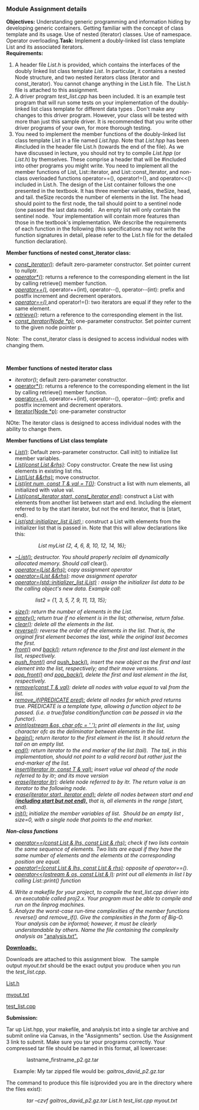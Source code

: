 <div id="kl_assignments" class="">
<h3 class="">Module Assignment details</h3>
<strong>Objectives:</strong> Understanding generic programming and information hiding by developing generic containers. Getting familiar with the concept of class template and its usage. Use of nested (iterator) classes. Use of namespace. Operator overloading.<strong>Task:</strong> Implement a doubly-linked list class template List and its associated iterators.</div>
<div class=""><strong>Requirements:</strong>
<ol>
<li>A header file <em>List.h</em> is provided, which contains the interfaces of the doubly linked list class template <em>List</em>. In particular, it contains a nested Node structure, and two nested iterators class (iterator and const_iterator). You cannot change anything in the List.h file.&nbsp; The List.h file is attached to this assignment.&nbsp;</li>
<li>A driver program <em>test_list.cpp</em> has been included. It is an example test program that will run some tests on your implementation of the doubly-linked list class template for different data types . Don't make any changes to this driver program. However, your class will be tested with more than just this sample driver. It is recommended that you write other driver programs of your own, for more thorough testing.</li>
<li>You need to implement the member functions of the doubly-linked list class template List in a file named <em>List.hpp</em>. Note that <em>List.hpp</em> has been #included in the header file List.h (towards the end of the file). As we have discussed in lecture, you should not try to compile <em>List.hpp</em> (or <em>List.h</em>) by themselves. These comprise a header that will be #included into other programs you might write. You need to implement all the member functions of List, List::iterator, and List::const_iterator, and non-class overloaded functions operator==(), operator!=(), and operator&lt;&lt;() included in List.h. The design of the List container follows the one presented in the textbook. It has three member variables, theSize, head, and tail. theSize records the number of elements in the list. The head should point to the first node, the tail should point to a sentinel node (one passed the last data node).&nbsp; &nbsp;An empty list will only contain the sentinel node.&nbsp; Your implementation will contain more features than those in the textbook's implementation. We describe the requirements of each function in the following (this specifications may not write the function signatures in detail, please refer to the List.h file for the detailed function declaration).</li>
</ol>
<strong> Member functions of nested const_iterator class:</strong>
<ul>
<li><span style="text-decoration: underline;"><em>const_iterator()</em></span>: default zero-parameter constructor. Set pointer current to nullptr.&nbsp;</li>
<li><span style="text-decoration: underline;"><em>operator*()</em></span>: returns a reference to the corresponding element in the list by calling retrieve() member function.</li>
<li><span style="text-decoration: underline;"><em>operator++()</em></span>, operator++(int), operator--(), operator--(int): prefix and postfix increment and decrement operators.</li>
<li><span style="text-decoration: underline;"><em>operator==()</em> </span>and operator!=(): two iterators are equal if they refer to the same element.</li>
<li><span style="text-decoration: underline;"><em>retrieve()</em></span>: return a reference to the corresponding element in the list.&nbsp;</li>
<li><span style="text-decoration: underline;"><em> const_iterator(Node *p)</em>:</span> one-parameter constructor. Set pointer current to the given node pointer p.</li>
</ul>
<p>Note:&nbsp; The const_iterator class is designed to access individual nodes with changing them.&nbsp;&nbsp;</p>
<p>&nbsp;</p>
<strong>Member functions of nested iterator class</strong><strong></strong><strong></strong></div>
<ul>
<li><em>iterator()</em><span style="text-decoration: underline;"><em>:</em></span> default zero-parameter constructor.</li>
<li><span style="text-decoration: underline;">operator*()</span>: returns a reference to the corresponding element in the list by calling retrieve() member function.</li>
<li><span style="text-decoration: underline;">operator++()</span>, operator++(int), operator--(), operator--(int): prefix and postfix increment and decrement operators.</li>
<li><span style="text-decoration: underline;">iterator(Node *p)</span>: one-parameter constructor</li>
</ul>
<p>NOte: The iterator class is designed to access individual nodes with the ability to change them.&nbsp;&nbsp;</p>
<p><strong> Member functions of List class template</strong></p>
<ul>
<li><span style="text-decoration: underline;"><em>List()</em></span>: Default zero-parameter constructor. Call init() to initialize list member variables.</li>
<li><span style="text-decoration: underline;"><em>List(const List &amp;rhs)</em></span>: Copy constructor. Create the new list using elements in existing list rhs.</li>
<li><span style="text-decoration: underline;"><em>List(List &amp;&amp;rhs):</em></span> move constructor.</li>
<li><span style="text-decoration: underline;"><em>List(int num, const T &amp; val = T())</em></span>: Construct a list with num elements, all initialized with value val.</li>
<li><span style="text-decoration: underline;"><em>List(const_iterator start, const_iterator end)</em></span>: construct a List with elements from another list between start and end. Including the element referred to by the start iterator, but not the end iterator, that is [start, end).</li>
<li><span style="text-decoration: underline;"><em>List(std::initializer_list iList)</em> </span>: construct a List with elements from the initializer list that is passed in. Note that this will allow declarations like this:</li>
</ul>
<p>&nbsp; &nbsp; &nbsp; &nbsp; &nbsp; &nbsp; &nbsp; &nbsp; &nbsp; &nbsp; <em>&nbsp; List myList {2, 4, 6, 8, 10, 12, 14, 16};</em></p>
<ul>
<li><em><span style="text-decoration: underline;">~List():</span> destructor. You should properly reclaim all dynamically allocated memory. Should call </em>clear().</li>
<li><em><span style="text-decoration: underline;">operator=(List &amp;rhs):</span> copy assignment operator </em></li>
<li><em><span style="text-decoration: underline;">operator=(List &amp;&amp;rhs)</span>: move assignment operator </em></li>
<li><em><span style="text-decoration: underline;">operator=(std::initializer_list iList)</span> : assign the initializer list data to be the calling object's new data. Example call:</em></li>
</ul>
<p><em>&nbsp; &nbsp; &nbsp; &nbsp; &nbsp; &nbsp; &nbsp; &nbsp; &nbsp; &nbsp; list2 = {1, 3, 5, 7, 9, 11, 13, 15};</em></p>
<ul>
<li><em><span style="text-decoration: underline;">size()</span>: return the number of elements in the List. </em></li>
<li><em><span style="text-decoration: underline;">empty():</span> return true if no element is in the list; otherwise, return false. </em></li>
<li><em><span style="text-decoration: underline;">clear()</span>: delete all the elements in the list.&nbsp;</em></li>
<li><em><span style="text-decoration: underline;">reverse()</span>: reverse the order of the elements in the list. That is, the original first element becomes the last, while the original last becomes the first. </em></li>
<li><em><span style="text-decoration: underline;">front()</span> and <span style="text-decoration: underline;">back()</span>: return reference to the first and last element in the list, respectively. </em></li>
<li><em><span style="text-decoration: underline;">push_front()</span> and </em><span style="text-decoration: underline;">push_back()</span><em>, insert the new object as the first and last element into the list, respectively; and their move versions. </em></li>
<li><em><span style="text-decoration: underline;">pop_front()</span> and <span style="text-decoration: underline;">pop_back()</span>, delete the first and last element in the list, respectively. </em></li>
<li><em><span style="text-decoration: underline;">remove(const T &amp; val)</span>: delete all nodes with value equal to </em>val <em>from the list. </em></li>
<li><em><span style="text-decoration: underline;">remove_if(PREDICATE pred):</span> delete all nodes for which pred returns true. PREDICATE is a template type, allowing a function object to be passed. (i.e. a true/false condition/function can be passed in via the functor). </em></li>
<li><em><span style="text-decoration: underline;">print(ostream &amp;os, char ofc = ' '):</span> print all elements in the list, using character ofc as the deliminator between elements in the list. </em></li>
<li><em><span style="text-decoration: underline;">begin():</span> return iterator to the first element in the list. It should return the tail on an empty list.&nbsp;&nbsp;</em></li>
<li><em><span style="text-decoration: underline;">end()</span>: return iterator to the end marker of the list (tail).&nbsp; The tail, in this implementation, should not point to a valid record but rather just the end-marker of the list.&nbsp;</em></li>
<li><em><span style="text-decoration: underline;">insert(iterator itr, const T &amp; val):</span> insert value val ahead of the node referred to by itr; and its move version </em></li>
<li><em><span style="text-decoration: underline;">erase(iterator itr)</span>: delete node referred to by itr. The return value is an iterator to the following node. </em></li>
<li><em><span style="text-decoration: underline;">erase(iterator start, iterator end):</span> delete all nodes between start and end (<span style="text-decoration: underline;"><strong>including start but not end),</strong></span> that is, all elements in the range [start, end). </em></li>
<li><em><span style="text-decoration: underline;">init():</span> initialize the member variables of list.&nbsp; Should be an empty list , size=0, with a single node that points to the end marker.&nbsp;</em><em></em></li>
</ul>
<p><strong><em>Non-class functions</em></strong></p>
<ul>
<li><em><span style="text-decoration: underline;">operator==(const List &amp; lhs, const List &amp; rhs):</span> check if two lists contain the same sequence of elements. Two lists are equal if they have the same number of elements and the elements at the corresponding position are equal. </em></li>
<li><em><span style="text-decoration: underline;">operator!=(const List &amp; lhs, const List &amp; rhs)</span>: opposite of operator==(). </em></li>
<li><em><span style="text-decoration: underline;">operator&lt;&lt;(ostream &amp; os, const List &amp; l)</span>: print out all elements in list l by calling List::print() function</em><em></em></li>
</ul>
<ol start="4">
<li><em>Write a makefile for your project, to compile the test_list.cpp driver into an executable called proj2.x. Your program must be able to compile and run on the linprog machines.&nbsp; </em></li>
<li><em>Analyze the worst-case run-time complexities of the member functions reverse() and remove_if(). Give the complexities in the form of Big-O. Your analysis can be informal; however, it must be clearly understandable by others. Name the file containing the complexity analysis as </em><span style="text-decoration: underline;">"analysis.txt".</span></li>
</ol>
<p><strong><span style="text-decoration: underline;">Downloads:&nbsp;</span></strong></p>
<p>Downloads are attached to this assignment blow.&nbsp; &nbsp;The sample output&nbsp;<em>myout.txt&nbsp;</em>should be the exact output you produce when you run the&nbsp;<em>test_list.cpp</em>.</p>
<p><a class="instructure_file_link instructure_scribd_file" title="List.h" href="/courses/191038/files/15329931/download?wrap=1" data-api-endpoint="https://canvas.fsu.edu/api/v1/courses/191038/files/15329931" data-api-returntype="File">List.h</a></p>
<p><a class="instructure_file_link instructure_scribd_file" title="myout.txt" href="/courses/191038/files/15329954/download?wrap=1" data-api-endpoint="https://canvas.fsu.edu/api/v1/courses/191038/files/15329954" data-api-returntype="File">myout.txt</a></p>
<p><a id="8257812" class="instructure_file_link" title="Link" href="/courses/191038/files/15329949/download?wrap=1" target="_blank" data-api-endpoint="https://canvas.fsu.edu/api/v1/courses/191038/files/15329949" data-api-returntype="File">test_list.cpp</a></p>
<p><strong>Submission:&nbsp;</strong></p>
<p>Tar up List.hpp, your makefile, and analysis.txt into a single tar archive and submit online via Canvas, in the "Assignments" section. Use the Assignment 3 link to submit. Make sure you tar your programs correctly. Your compressed tar file should be named in this format, all lowercase:</p>
<p>&nbsp; &nbsp; &nbsp; &nbsp; &nbsp; &nbsp; &nbsp; lastname_firstname_p2.gz.tar</p>
<p>&nbsp; &nbsp; &nbsp;Example: My tar zipped file would be: <em>gaitros_david_p2.gz.tar</em></p>
<p>The command to produce this file is(provided you are in the directory where the files exist):</p>
<p><em>&nbsp; &nbsp; &nbsp; &nbsp; &nbsp; &nbsp; &nbsp; tar –czvf gaitros_david_p2.gz.tar List.h test_list.cpp myout.txt</em></p></div>

</div>
